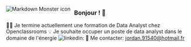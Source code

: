 <img src="https://www.silvertouchtech.co.uk/wp-content/uploads/2020/05/big-data-banner.jpg"
     alt="Markdown Monster icon"
     style="float: left; margin-right: 10px;" />

### Bonjour ! 👋

👨‍🎓 Je termine actuellement une formation de Data Analyst chez Openclassrooms
💡 Je souhaite occuper un poste de data analyst dans le domaine de l'énergie
<img src="https://i.stack.imgur.com/gVE0j.png" alt="linkedin">: 
📧 Me contacter: jordan.91540@hotmail.fr


